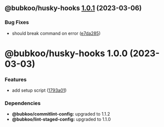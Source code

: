 ## @bubkoo/husky-hooks [1.0.1](https://github.com/bubkoo/configs/compare/@bubkoo/husky-hooks@1.0.0...@bubkoo/husky-hooks@1.0.1) (2023-03-06)


### Bug Fixes

* should break command on error ([e7da285](https://github.com/bubkoo/configs/commit/e7da285988b93b09b565fd804a59d3ba7fac0a41))

# @bubkoo/husky-hooks 1.0.0 (2023-03-03)


### Features

* add setup script ([1793a01](https://github.com/bubkoo/configs/commit/1793a011116b68250b262ab9ffa679b03c0aabcd))





### Dependencies

* **@bubkoo/commitlint-config:** upgraded to 1.1.2
* **@bubkoo/lint-staged-config:** upgraded to 1.1.0
